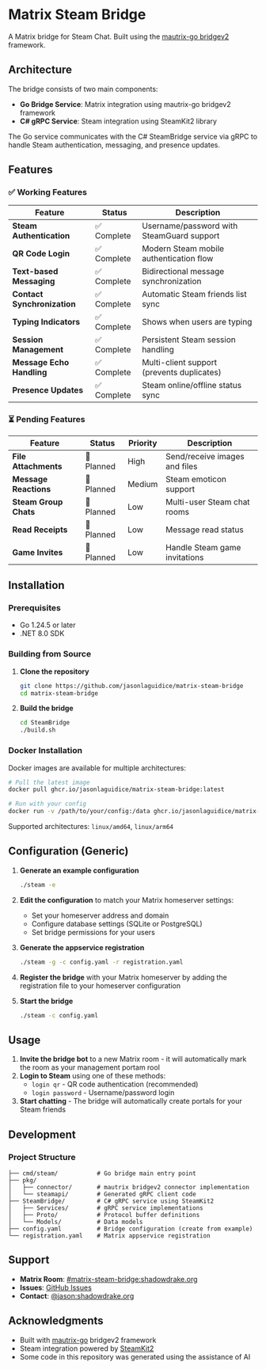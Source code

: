 # Matrix Steam Bridge

A Matrix bridge for Steam Chat. Built using the [mautrix-go bridgev2](https://github.com/mautrix/go) framework.

## Architecture

The bridge consists of two main components:
- **Go Bridge Service**: Matrix integration using mautrix-go bridgev2 framework
- **C# gRPC Service**: Steam integration using SteamKit2 library

The Go service communicates with the C# SteamBridge service via gRPC to handle Steam authentication, messaging, and presence updates.

## Features

### ✅ Working Features

| Feature | Status | Description |
|---------|--------|-------------|
| **Steam Authentication** | ✅ Complete | Username/password with SteamGuard support |
| **QR Code Login** | ✅ Complete | Modern Steam mobile authentication flow |
| **Text-based Messaging** | ✅ Complete | Bidirectional message synchronization |
| **Contact Synchronization** | ✅ Complete | Automatic Steam friends list sync |
| **Typing Indicators** | ✅ Complete | Shows when users are typing |
| **Session Management** | ✅ Complete | Persistent Steam session handling |
| **Message Echo Handling** | ✅ Complete | Multi-client support (prevents duplicates) |
| **Presence Updates** | ✅ Complete | Steam online/offline status sync |

### ⏳ Pending Features

| Feature | Status | Priority | Description |
|---------|--------|----------|-------------|
| **File Attachments** | 🔄 Planned | High | Send/receive images and files |
| **Message Reactions** | 🔄 Planned | Medium | Steam emoticon support |
| **Steam Group Chats** | 🔄 Planned | Low | Multi-user Steam chat rooms |
| **Read Receipts** | 🔄 Planned | Low | Message read status |
| **Game Invites** | 🔄 Planned | Low | Handle Steam game invitations |

## Installation

### Prerequisites

- Go 1.24.5 or later
- .NET 8.0 SDK

### Building from Source

1. **Clone the repository**
   ```bash
   git clone https://github.com/jasonlaguidice/matrix-steam-bridge
   cd matrix-steam-bridge
   ```

2. **Build the bridge**
   ```bash
   cd SteamBridge
   ./build.sh
   ```

### Docker Installation

Docker images are available for multiple architectures:

```bash
# Pull the latest image
docker pull ghcr.io/jasonlaguidice/matrix-steam-bridge:latest

# Run with your config
docker run -v /path/to/your/config:/data ghcr.io/jasonlaguidice/matrix-steam-bridge:latest
```

Supported architectures: `linux/amd64`, `linux/arm64`

## Configuration (Generic)

1. **Generate an example configuration**
   ```bash
   ./steam -e
   ```

2. **Edit the configuration** to match your Matrix homeserver settings:
   - Set your homeserver address and domain
   - Configure database settings (SQLite or PostgreSQL)
   - Set bridge permissions for your users

3. **Generate the appservice registration**
   ```bash
   ./steam -g -c config.yaml -r registration.yaml
   ```

4. **Register the bridge** with your Matrix homeserver by adding the registration file to your homeserver configuration

5. **Start the bridge**
   ```bash
   ./steam -c config.yaml
   ```

## Usage

1. **Invite the bridge bot** to a new Matrix room - it will automatically mark the room as your management portam rool
2. **Login to Steam** using one of these methods:
   - `login qr` - QR code authentication (recommended)
   - `login password` - Username/password login
3. **Start chatting** - The bridge will automatically create portals for your Steam friends

## Development

### Project Structure

```
├── cmd/steam/           # Go bridge main entry point
├── pkg/
│   ├── connector/       # mautrix bridgev2 connector implementation  
│   └── steamapi/        # Generated gRPC client code
├── SteamBridge/         # C# gRPC service using SteamKit2
│   ├── Services/        # gRPC service implementations
│   ├── Proto/           # Protocol buffer definitions
│   └── Models/          # Data models
├── config.yaml          # Bridge configuration (create from example)
└── registration.yaml    # Matrix appservice registration
```

## Support

- **Matrix Room**: [#matrix-steam-bridge:shadowdrake.org](https://matrix.to/#/#matrix-steam-bridge:shadowdrake.org)
- **Issues**: [GitHub Issues](https://github.com/jasonlaguidice/matrix-steam-bridge/issues)
- **Contact**: [@jason:shadowdrake.org](https://matrix.to/#/@jason:shadowdrake.org)

## Acknowledgments

- Built with [mautrix-go](https://github.com/mautrix/go) bridgev2 framework
- Steam integration powered by [SteamKit2](https://github.com/SteamRE/SteamKit)
- Some code in this repository was generated using the assistance of AI